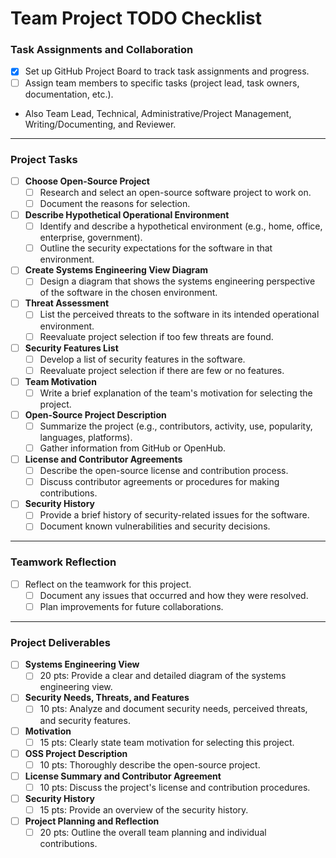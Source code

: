 # Team Project TODO Checklist

### Task Assignments and Collaboration
- [X] Set up GitHub Project Board to track task assignments and progress.
- [ ] Assign team members to specific tasks (project lead, task owners, documentation, etc.).
 - Also Team Lead, Technical, Administrative/Project Management, Writing/Documenting, and Reviewer.
---

### Project Tasks

- [ ] **Choose Open-Source Project**
    - [ ] Research and select an open-source software project to work on.
    - [ ] Document the reasons for selection.

- [ ] **Describe Hypothetical Operational Environment**
    - [ ] Identify and describe a hypothetical environment (e.g., home, office, enterprise, government).
    - [ ] Outline the security expectations for the software in that environment.

- [ ] **Create Systems Engineering View Diagram**
    - [ ] Design a diagram that shows the systems engineering perspective of the software in the chosen environment.

- [ ] **Threat Assessment**
    - [ ] List the perceived threats to the software in its intended operational environment.
    - [ ] Reevaluate project selection if too few threats are found.

- [ ] **Security Features List**
    - [ ] Develop a list of security features in the software.
    - [ ] Reevaluate project selection if there are few or no features.

- [ ] **Team Motivation**
    - [ ] Write a brief explanation of the team's motivation for selecting the project.

- [ ] **Open-Source Project Description**
    - [ ] Summarize the project (e.g., contributors, activity, use, popularity, languages, platforms).
    - [ ] Gather information from GitHub or OpenHub.

- [ ] **License and Contributor Agreements**
    - [ ] Describe the open-source license and contribution process.
    - [ ] Discuss contributor agreements or procedures for making contributions.

- [ ] **Security History**
    - [ ] Provide a brief history of security-related issues for the software.
    - [ ] Document known vulnerabilities and security decisions.

---

### Teamwork Reflection
- [ ] Reflect on the teamwork for this project.
    - [ ] Document any issues that occurred and how they were resolved.
    - [ ] Plan improvements for future collaborations.

---

### Project Deliverables

- [ ] **Systems Engineering View**
    - [ ] 20 pts: Provide a clear and detailed diagram of the systems engineering view.

- [ ] **Security Needs, Threats, and Features**
    - [ ] 10 pts: Analyze and document security needs, perceived threats, and security features.

- [ ] **Motivation**
    - [ ] 15 pts: Clearly state team motivation for selecting this project.

- [ ] **OSS Project Description**
    - [ ] 10 pts: Thoroughly describe the open-source project.

- [ ] **License Summary and Contributor Agreement**
    - [ ] 10 pts: Discuss the project's license and contribution procedures.

- [ ] **Security History**
    - [ ] 15 pts: Provide an overview of the security history.

- [ ] **Project Planning and Reflection**
    - [ ] 20 pts: Outline the overall team planning and individual contributions.
